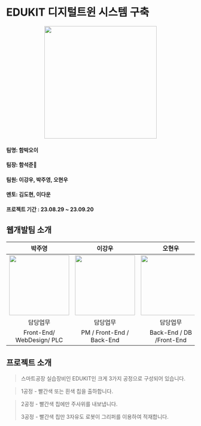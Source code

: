 # EDUKIT 디지털트윈 시스템 구축

<div align = 'center'><img width="300px" height="300px" src="https://github.com/seokjunh/Edukit_DigitalTwin/assets/130536128/1bc9491b-1df5-4abd-a252-d6beaebe20ca.png"/></div>

#### 팀명: 함박오이
#### 팀장: 함석준🏅
#### 팀원: 이강우, 박주영, 오현우
#### 멘토: 김도현, 이다운
#### 프로젝트 기간 : 23.08.29 ~ 23.09.20


## 웹개발팀 소개

|      박주영       |          이강우         |       오현우         |       함석준         |
| :------------------------------------------------------------------------------: | :---------------------------------------------------------------------------------------------------------------------------------------------------: | :---------------------------------------------------------------------------------------------------------------------------------------------------------------------------------------------------: | :------------------------------------------------------------------------------: |
|   <img width="160px" src="https://github.com/seokjunh/Edukit_DigitalTwin/assets/130536128/bbc106cb-c849-4469-989a-db796d33d5be.png" />    |   <img width="160px" src="https://github.com/seokjunh/Edukit_DigitalTwin/assets/130536128/1eb7836b-fd6b-424e-8697-2224cbb2b119" />    |   <img width="160px" src="https://github.com/seokjunh/Edukit_DigitalTwin/assets/130536128/cd96a81b-dc28-4a7b-b2e5-be2cfa24bbc0"/>   |   <img width="160px" src="https://github.com/seokjunh/Edukit_DigitalTwin/assets/130536128/c45e4cfa-f034-4b42-bfc9-f7a20d7d93e6"/>   |
|            담당업무           |            담당업무           |            담당업무          |            담당업무           |
|   Front-End/ WebDesign/ PLC   |   PM / Front-End / Back-End   |   Back-End / DB /Front-End   |   AI / IOT / PM / Back-End   |


## 프로젝트 소개

>스마트공장 실습장비인 EDUKIT인 크게 3가지 공정으로 구성되어 있습니다.
>

>1공정 - 빨간색 또는 흰색 칩을 출하합니다.
>

>2공정 - 빨간색 칩에만 주사위를 내보냅니다.
>
>3공정 - 빨간색 칩만 3자유도 로봇이 그리퍼를 이용하여 적재합니다.
